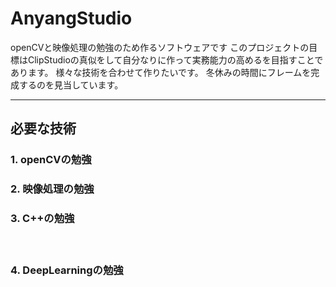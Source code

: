 # AnyangStudio
openCVと映像処理の勉強のため作るソフトウェアです
このプロジェクトの目標はClipStudioの真似をして自分なりに作って実務能力の高めるを目指すことであります。
様々な技術を合わせて作りたいです。
冬休みの時間にフレームを完成するのを見当しています。

---  

## 必要な技術
### 1. openCVの勉強

### 2. 映像処理の勉強

### 3. C++の勉強
　
### 4. DeepLearningの勉強
　　
